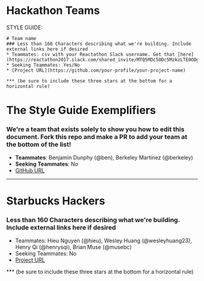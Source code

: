 # Hackathon Teams

STYLE GUIDE:  
```
# Team name
### Less than 160 Characters describing what we're building. Include external links here if desired
* Teammates: csv with your Reactathon Slack username. Get that [here](https://reactathon2017.slack.com/shared_invite/MTQ5MDc5ODc5MzkzLTE0ODg2NDYyMjMtN2FmZDRiYWE5Yw)
* Seeking Teammates: Yes/No
* [Project URL](https://github.com/your-profile/your-project-name)

*** (be sure to include these three stars at the bottom for a horizontal rule)
```
# The Style Guide Exemplifiers
### We're a team that exists solely to show you how to edit this document. Fork this repo and make a PR to add your team at the bottom of the list!
* **Teammates**: Benjamin Dunphy (@ben), Berkeley Martinez (@berkeley)
* **Seeking Teammates**: No
* [GitHub URL](https://github.com/your-profile/your-project-name)

***

# Starbucks Hackers
### Less than 160 Characters describing what we're building. Include external links here if desired
* Teammates: Hieu Nguyen (@hieu), Wesley Huang (@wesleyhuang23), Henry Qi (@henrysqi), Brian Muse (@musebc)
* Seeking Teammates: No
* [Project URL](https://github.com/starbucks-hackers/assist-now)

*** (be sure to include these three stars at the bottom for a horizontal rule)
